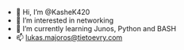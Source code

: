 - 👋 Hi, I’m @KasheK420
- 👀 I’m interested in networking
- 🌱 I’m currently learning Junos, Python and BASH
- 📫 lukas.majoros@tietoevry.com

<!---
KasheK420/KasheK420 is a ✨ special ✨ repository because its `README.md` (this file) appears on your GitHub profile.
You can click the Preview link to take a look at your changes.
--->
